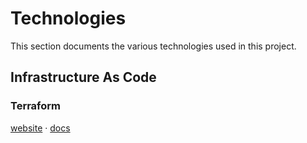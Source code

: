 # Technologies

This section documents the various technologies used in this project.

## Infrastructure As Code

### Terraform

[website](https://www.terraform.io/) · [docs](https://www.terraform.io/docs/index.html)
